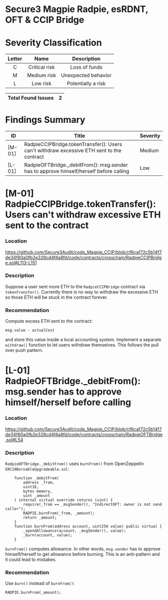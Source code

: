 # Secure3 Magpie Radpie, esRDNT, OFT & CCIP Bridge

# Severity Classification

| Letter | Name | Description |
|:--:|:-------:|:-------:|
| C  | Critical risk | Loss of funds |
| M |  Medium risk | Unexpected behavior |
| L  | Low risk | Potentially a risk |

| Total Found Issues | 2 |
|:--:|:--:|

# Findings Summary

| ID     | Title                                                                                 | Severity |
| ------ | -------------------------------------------------------------------------------       | -------- |
| [M-01] | RadpieCCIPBridge.tokenTransfer(): Users can't withdraw excessive ETH sent to the contract                            | Medium |
| [L-01] | RadpieOFTBridge._debitFrom(): msg.sender has to approve himself/herself before calling                    | Low   |

# [M-01] RadpieCCIPBridge.tokenTransfer(): Users can't withdraw excessive ETH sent to the contract

### Location

https://github.com/Secure3Audit/code_Magpie_CCIP/blob/cf6caf72c5b14f7de34f80a0fb2e328cd4f4a8fd/code/contracts/crosschain/RadpieCCIPBridge.sol#L113-L151

### Description

Suppose a user sent more ETH to the `RadpieCCIPBridge` contract via `tokenTransfer()`. Currently there is no way to withdraw the excessive ETH so those ETH will be stuck in the contract forever.

### Recommendation

Compute excess ETH sent to the contract:

```solidity
msg.value - actualCost
```

and store this value inside a local accounting system. Implement a separate `withdraw()` function to let users withdraw themselves. This follows the pull over push pattern.

# [L-01] RadpieOFTBridge._debitFrom(): msg.sender has to approve himself/herself before calling

### Location

https://github.com/Secure3Audit/code_Magpie_CCIP/blob/cf6caf72c5b14f7de34f80a0fb2e328cd4f4a8fd/code/contracts/crosschain/RadpieOFTBridge.sol#L54

### Description

`RadpieOFTBridge._debitFrom()` uses `burnFrom()` from OpenZeppelin `ERC20BurnableUpgradeable.sol`:

```solidity
    function _debitFrom(
        address _from,
        uint16,
        bytes memory,
        uint _amount
    ) internal virtual override returns (uint) {
        require(_from == _msgSender(), "IndirectOFT: owner is not send caller");
        RADPIE.burnFrom(_from, _amount);
        return _amount;
    }
    function burnFrom(address account, uint256 value) public virtual {
        _spendAllowance(account, _msgSender(), value);
        _burn(account, value);
    }
```

`burnFrom()` computes allowance. In other words, `msg.sender` has to approve himself/herself to get allowance before burning. This is an anti-pattern and it could lead to mistakes.

### Recommendation

Use `burn()` instead of `burnFrom()`:

```solidity
RADPIE.burnFrom(_amount);
```
